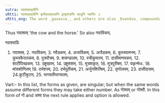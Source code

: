 ```yaml
---
sutra: गवाश्वप्रभृतीनि
vRtti: गवाश्वप्रभृतीनि कृतैकवद्भावनि द्वन्द्वरूपाणि साधूनि भवन्ति ॥
vRtti_eng: The word _gavasva_, and others are also _Dvandva_ compounds which take the singular number.
---
```

Thus गवाश्वम् 'the cow and the horse.' So also गवाविकम्.

गवाश्वादिः

1. गवाश्वम्. 2. गवाविकम्. 3. गवैडकम्. 4. अजाविकम्. 5. अजैडकम्. 6. कुब्जवामनम्. 7. कुब्जकैरातकम्. 8. पुत्रपौत्रम्. 9. शचण्डालम्. 10. स्त्रीकुमारम्. 11. दासीमाणवकम्. 12. शाटीपिच्छकम्. 13. उष्ट्रखरम्. 14. उष्ट्रशशम्. 15. मूत्रशकृत्. 16. मूत्रपुरीषम्. 17. यकृन्मेधः. 18. मांसशोणितम् 19. दर्भशरम्. 20. दर्भपूतीकम्. 21. अर्जुनशिरीषम्. 22. तृणोलपम्. 23. दासीदासम्. 24.कुटीकुटम्. 25. भागवतीभागवतम्.

Vart:- In this list, the forms as given, are singular; but when the same words assume different forms they may take either number. As गोश्वम् or गोश्वौ. In this form of गो and अश्व the next rule applies and option is allowed.

